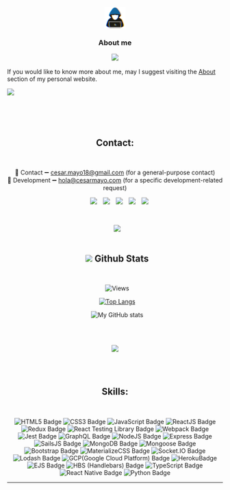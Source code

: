 <div align="center">
<picture><img src="https://github.com/0xAbdulKhalid/0xAbdulKhalid/raw/main/assets/mdImages/about_me.gif" width = 50px align="center"></picture> 
 <h3> About me</hr>
</div>

<p align="center">
  <a href="https://github.com/DenverCoder1/readme-typing-svg"><img src="https://readme-typing-svg.herokuapp.com?font=Time+New+Roman&color=cyan&size=25&center=true&vCenter=true&width=600&height=100&lines=Hi,I'm+Dženis;Thanks+For+Visiting+My+Page;I+am+a+Self-taught+Full-stack+Developer,;Technophile+and+a+AI+Enthusiast,;First+Principles+Thinker,;Driven+Individual,;and,+a+Human+Being.;"></a>
</p>

If you would like to know more about me, may I suggest visiting the [About](https://www.dzenis.tech/about) section of my personal website.

<img src="https://user-images.githubusercontent.com/73097560/115834477-dbab4500-a447-11eb-908a-139a6edaec5c.gif"><br><br>


<br><br><h2 align="center">Contact:</h2><br>

<div align="center">

💌 Contact ➖ cesar.mayo18@gmail.com (for a general-purpose contact) <br>
📩 Development ➖ hola@cesarmayo.com (for a specific development-related request)

<p align="center">

 <div align="center"  class="icons-social" style="margin-left: 10px;">
 <a style="margin-left: 10px;" target="_blank" href="https://www.dzenis.tech" >
			<img src="https://img.icons8.com/?size=50&id=ipBLdOAQ6sRn&format=png"></a>
        <a style="margin-left: 10px;"  target="_blank" href="https://www.linkedin.com/in/dzenis-h//">
			<img src="https://img.icons8.com/doodle/40/000000/linkedin--v2.png"></a>
        <a style="margin-left: 10px;" target="_blank" href="https://github.com/dzenis-h">
		<img src="https://img.icons8.com/doodle/40/000000/github--v1.png"></a>
		<a style="margin-left: 10px;" target="_blank" href="https://stackoverflow.com/users/8146571/dzenis-h?tab=profile">
				<img src="https://img.icons8.com/external-tal-revivo-color-tal-revivo/40/000000/external-stack-overflow-is-a-question-and-answer-site-for-professional-logo-color-tal-revivo.png"></a>
					<a style="margin-left: 10px;" target="_blank" href="https://twitter.com/BiggaHd">
			<img src="https://img.icons8.com/doodle/1x/twitter-squared--v2.png" ></a>
			
			
</p>
</p><br>

<img src="https://user-images.githubusercontent.com/73097560/115834477-dbab4500-a447-11eb-908a-139a6edaec5c.gif"><br><br>


<div align="center">

## <img src="https://media.giphy.com/media/iY8CRBdQXODJSCERIr/giphy.gif" width="35"><b> Github Stats </b>
<br>

![Views](https://komarev.com/ghpvc/?username=cesarmayo18&label=Profile+visitors:)


[![Top Langs](https://github-readme-stats.vercel.app/api/top-langs/?username=cesarmayo18&layout=compact&theme=dark)]([https://github.com/jrmydix](https://github.com/dzenis-h))
  


![My GitHub stats](https://github-readme-stats.vercel.app/api?username=cesarmayo18&count_private=true&show_icons=true&theme=dark&hide=issues)

</div><br>

</div><br>

<img src="https://user-images.githubusercontent.com/73097560/115834477-dbab4500-a447-11eb-908a-139a6edaec5c.gif"><br><br>

<br><h2 align="center">Skills:</h2><br>

<p>
<div align="center">
  
<img src="https://img.shields.io/badge/HTML5-%23E34F26.svg" alt="HTML5 Badge">
<img src="https://img.shields.io/badge/CSS3-%231572B6.svg" alt="CSS3 Badge">
<img src="https://img.shields.io/badge/JavaScript-%23323330.svg" alt="JavaScript Badge">
<img src="https://img.shields.io/badge/React-%2320232a.svg" alt="ReactJS Badge">
<img src="https://img.shields.io/badge/Redux-%23593d88.svg" alt="Redux Badge">
<img src="https://img.shields.io/badge/React_Testing_Library-20232A.svg" alt="React Testing Library Badge">
<img src="https://img.shields.io/badge/Webpack-%238DD6F9.svg"alt="Webpack Badge">
<img src="https://img.shields.io/badge/Jest-C21325"alt="Jest Badge">
<img src="https://img.shields.io/badge/-GraphQL-E10098"alt="GraphQL Badge">
<img src="https://img.shields.io/badge/Node.js-%2343853D.svg" alt="NodeJS Badge">
<img src="https://img.shields.io/badge/Express.js-404D59" alt="Express Badge">
<img src="https://img.shields.io/badge/Sails.js-1a202c" alt="SailsJS Badge">
<img src="https://img.shields.io/badge/MongoDB-%234ea94b.svg" alt="MongoDB Badge">
<img src="https://img.shields.io/badge/Mongoose-880000"alt="Mongoose Badge">
<img src="https://img.shields.io/badge/Bootstrap-%23563D7C.svg"alt="Bootstrap Badge">
<img src="https://img.shields.io/badge/Materialize_CSS-ee6e73"alt="MaterializeCSS Badge">
<img src="https://img.shields.io/badge/Socket.io-010101"alt="Socket.IO Badge">
<img src="https://img.shields.io/badge/Lodash-3498db"alt="Lodash Badge">
<img src="https://img.shields.io/badge/Google_Cloud-4285F4"alt="GCP(Google Cloud Platform) Badge">
<img src="https://img.shields.io/badge/Heroku-430098"alt="HerokuBadge">
<img src="https://img.shields.io/badge/EJS-2f2f2f"alt="EJS Badge">
<img src="https://img.shields.io/badge/Handlebars-f0772b"alt="HBS (Handlebars) Badge">
<img src="https://img.shields.io/badge/TypeScript-007ACC.svg" alt="TypeScript Badge">
<img src="https://img.shields.io/badge/React_Native-20232A.svg" alt="React Native Badge">
<img src="https://img.shields.io/badge/Python-3776AB.svg" alt="Python Badge">

</div>


---
